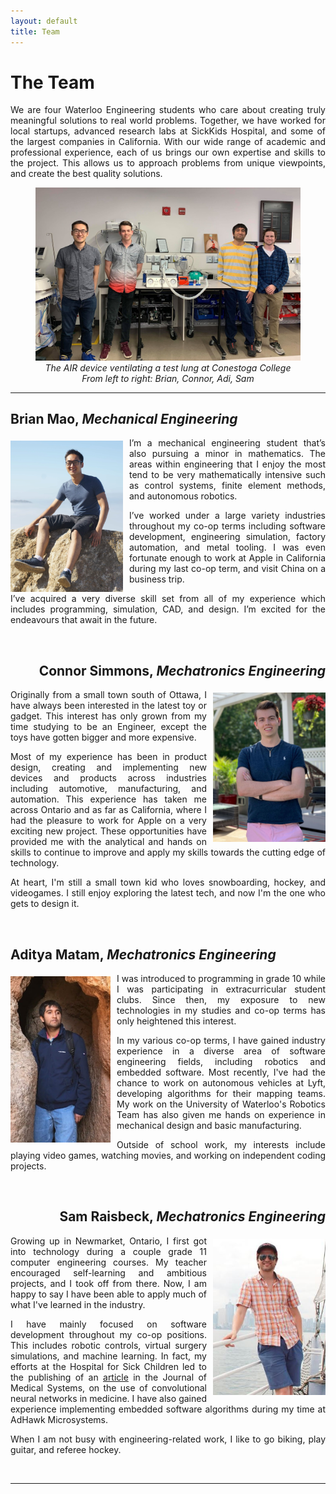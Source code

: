 ```yaml
---
layout: default
title: Team
---
```

# The Team
<div style="text-align: justify"> We are four Waterloo Engineering students who care about creating truly meaningful solutions to real world problems. Together, we have worked for local startups, advanced research labs at SickKids Hospital, and some of the largest companies in California. With our wide range of academic and professional experience, each of us brings our own expertise and skills to the project. This allows us to approach problems from unique viewpoints, and create the best quality solutions.
</div> <p></p>

<figure align="center">
  <img src="/assets/img/team.png" width="750">
  <figcaption><i>The AIR device ventilating a test lung at Conestoga College<br>From left to right: Brian, Connor, Adi, Sam</i></figcaption>
</figure>

<hr class="section">

<!-- Brian -->
<h2 align="left"> Brian Mao, <i/> Mechanical Engineering</i> </h2>

<img src="/assets/img/Brian_Bio_Picture.PNG" style="padding-top:5px; padding-right: 10px" width="180" align="left">

<div style="text-align: justify"> <p> I’m a mechanical engineering student that’s also pursuing a minor in mathematics. The areas within engineering that I enjoy the most tend to be very mathematically intensive such as control systems, finite element methods, and autonomous robotics. </p>

<p> I’ve worked under a large variety industries throughout my co-op terms including software development, engineering simulation, factory automation, and metal tooling. I was even fortunate enough to work at Apple in California during my last co-op term, and visit China on a business trip. </p>

<p> I’ve acquired a very diverse skill set from all of my experience which includes programming, simulation, CAD, and design. I’m excited for the endeavours that await in the future.
</p> </div>
&nbsp;

<!-- Connor -->
<h2 align="right"> Connor Simmons, <i/> Mechatronics Engineering</i> </h2>

<img src="/assets/img/Connor_Photo.jpg" style="padding-top:5px; padding-left: 10px" width="180" align="right">

<div style="text-align: justify"> <p> Originally from a small town south of Ottawa, I have always been interested in the latest toy or gadget. This interest has only grown from my time studying to be an Engineer, except the toys have gotten bigger and more expensive. </p>

<p> Most of my experience has been in product design, creating and implementing new devices and products across industries including automotive, manufacturing, and automation. This experience has taken me across Ontario and as far as California, where I had the pleasure to work for Apple on a very exciting new project. These opportunities have provided me with the analytical and hands on skills to continue to improve and apply my skills towards the cutting edge of technology. </p>

<p> At heart, I'm still a small town kid who loves snowboarding, hockey, and videogames. I still enjoy exploring the latest tech, and now I'm the one who gets to design it.
</p> </div>
&nbsp;

<!-- Adi -->
<h2 align="left"> Aditya Matam, <i/> Mechatronics Engineering</i> </h2>

<img src="/assets/img/Adi_Photo.jpg" style="padding-top:5px; padding-right: 10px" width="160" align="left">

<div style="text-align: justify"> <p> I was introduced to programming in grade 10 while I was participating in extracurricular student clubs. Since then, my exposure to new technologies in my studies and co-op terms has only heightened this interest. </p>

<p> In my various co-op terms, I have gained industry experience in a diverse area of software engineering fields, including robotics and embedded software. Most recently, I've had the chance to work on autonomous vehicles at Lyft, developing algorithms for their mapping teams. My work on the University of Waterloo's Robotics Team has also given me hands on experience in mechanical design and basic manufacturing.</p>

<p>Outside of school work, my interests include playing video games, watching movies, and working on independent coding projects.</p>
</div>
&nbsp;

<!-- Sam -->
<h2 align="right"> Sam Raisbeck, <i/> Mechatronics Engineering</i> </h2>

<img src="/assets/img/Sam_Photo.JPG" style="padding-top:5px; padding-left: 10px; padding-bottom:10px" width="180" align="right">

<div style="text-align: justify"> <p> Growing up in Newmarket, Ontario, I first got into technology during a couple grade 11 computer engineering courses. My teacher encouraged self-learning and ambitious projects, and I took off from there. Now, I am happy to say I have been able to apply much of what I've learned in the industry. </p>

<p> I have mainly focused on software development throughout my co-op positions. This includes robotic controls, virtual surgery simulations, and machine learning. In fact, my efforts at the Hospital for Sick Children led to the publishing of an <a href="https://www.ncbi.nlm.nih.gov/pubmed/31897740" target="_blank">article</a> in the Journal of Medical Systems, on the use of convolutional neural networks in medicine. I have also gained experience implementing embedded software algorithms during my time at AdHawk Microsystems. </p>

<p> When I am not busy with engineering-related work, I like to go biking, play guitar, and referee hockey.
</p> </div>
&nbsp;

---

&nbsp;
